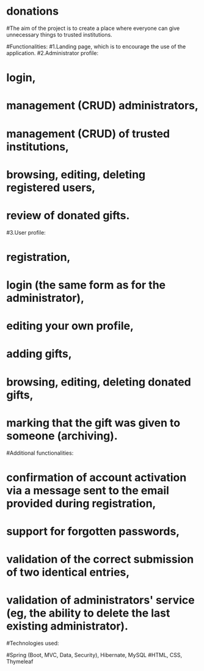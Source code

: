 # donations




#The aim of the project is to create a place where everyone can give unnecessary things to trusted institutions.

#Functionalities:
#1.Landing page, which is to encourage the use of the application.
#2.Administrator profile:
#	login,
#	management (CRUD) administrators,
#	management (CRUD) of trusted institutions,
#	browsing, editing, deleting registered users,
#	review of donated gifts.
#3.User profile:
#	registration,
#	login (the same form as for the administrator),
#	editing your own profile,
#	adding gifts,
#	browsing, editing, deleting donated gifts,
#	marking that the gift was given to someone (archiving).


#Additional functionalities:
#	confirmation of account activation via a message sent to the email provided during registration,
#	support for forgotten passwords,
#	validation of the correct submission of two identical entries,
#	validation of administrators' service (eg, the ability to delete the last existing administrator).

#Technologies used:

#Spring (Boot, MVC, Data, Security), Hibernate, MySQL
#HTML, CSS, Thymeleaf
